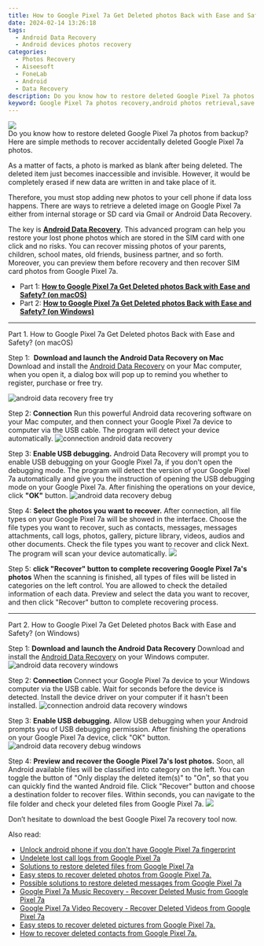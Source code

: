 ```yaml
---
title: How to Google Pixel 7a Get Deleted photos Back with Ease and Safety?
date: 2024-02-14 13:26:18
tags: 
  - Android Data Recovery
  - Android devices photos recovery
categories: 
  - Photos Recovery
  - Aiseesoft
  - FoneLab
  - Android
  - Data Recovery
description: Do you know how to restore deleted Google Pixel 7a photos from backup? Here are simple methods to recover accidentally deleted Google Pixel 7a photos.
keyword: Google Pixel 7a photos recovery,android photos retrieval,save erased photos from Google Pixel 7a,unerase photos,restore deleted photos on Google Pixel 7a,recover lost photos from Google Pixel 7a,lost all photos in Google Pixel 7a again,how to recover photos Google Pixel 7a,Google Pixel 7a photos recovery software,how to refind deleted photos from Google Pixel 7a,Google Pixel 7a deleted photos,recover deleted photos 2018 for Google Pixel 7a
---
```


<img src="https://img0mobiles.techidaily.com/images/best-assets/devices/google/google-pixel-7a/4.jpg" class="atpl-imgstyle"  />

<div class="atpl-content atpl-for-fonelab-android recover-photos">

<div class="atpl-post-description-part-1">
Do you know how to restore deleted Google Pixel 7a photos from backup? Here are simple methods to recover accidentally deleted Google Pixel 7a photos.
</div>



<div class="atpl-post-description-part-2">
<div class="tpl-content-sub-paragraph-normal">
  <p>
    As a matter of facts, a photo is marked as blank after being deleted. The deleted item just becomes inaccessible and invisible. However, it would be completely erased if new data are written in and take place of it.
  </p>
</div>
<div class="tpl-content-sub-paragraph-normal">
  <p>
    Therefore, you must stop adding new photos to your cell phone if data loss happens. There are ways to retrieve a deleted image on Google Pixel 7a either from internal storage or SD card via Gmail or Android Data Recovery.
  </p>
</div>
</div>

<div class="atpl-post-description-part-3">
<div class="tpl-content-sub-paragraph-normal">
    <p>
        The key is <a href="https://tools.techidaily.com/aiseesoft-android-data-recovery/" target="_blank" rel="noopener"><strong>Android Data Recovery</strong></a>. This advanced program can help you restore your lost phone photos which are stored in the SIM card with one click and no risks. You can recover missing photos of your parents, children, school mates, old friends, business partner, and so forth. Moreover, you can preview them before recovery and then recover SIM card photos from Google Pixel 7a.
    </p>
</div>
</div>

<ul>
  <li>Part 1: <strong><a href="#p1"> How to Google Pixel 7a Get Deleted photos Back with Ease and Safety?  (on macOS)</a></strong></li>
  <li>Part 2: <strong><a href="#p2"> How to Google Pixel 7a Get Deleted photos Back with Ease and Safety?  (on Windows)</a></strong></li>
</ul>




<!-- Part 1 -->
<a id="p1" name="p1" ></a><hr>

<div>
  <span class="atpl-step-part-style">Part 1. How to Google Pixel 7a Get Deleted photos Back with Ease and Safety? (on macOS)</span>
</div>  

<span class="atpl-stepstyle-a"><span>Step 1: </span></span> <strong>Download and launch the Android Data Recovery on Mac</strong>
Download and install the <a href="https://tools.techidaily.com/aiseesoft-android-data-recovery/" target="_blank" rel="noopener">Android Data Recovery</a> on your Mac computer, when you open it, a dialog box will pop up to remind you whether to register, purchase or free try.

<img src="https://tools.techidaily.com/images/apps/aiseesoft/android-data-recovery/mac-free-try.png" class="atpl-imgstyle" alt="android data recovery free try" />

<span class="atpl-stepstyle-a"><span>Step 2: </span></span> <strong>Connection</strong>
Run this powerful Android data recovering software on your Mac computer, and then connect your Google Pixel 7a device to computer via the USB cable. The program will detect your device automatically.
<img src="https://tools.techidaily.com/images/apps/aiseesoft/android-data-recovery/mac-connection-interface.jpg" class="atpl-imgstyle" alt="connection android data recovery" />

<span class="atpl-stepstyle-a"><span>Step 3: </span></span> <strong>Enable USB debugging.</strong>
Android Data Recovery will prompt you to enable USB debugging on your Google Pixel 7a, if you don't open the debugging mode. The program will detect the version of your Google Pixel 7a automatically and give you the instruction of opening the USB debugging mode on your Google Pixel 7a. After finishing the operations on your device, click <strong>"OK"</strong> button.
<img src="https://tools.techidaily.com/images/apps/aiseesoft/android-data-recovery/mac-android-usb-debug.jpg"  class="atpl-imgstyle" alt="android data recovery debug" />

<span class="atpl-stepstyle-a"><span>Step 4: </span></span> <strong>Select the photos you want to recover.</strong>
After connection, all file types on your Google Pixel 7a will be showed in the interface. Choose the file types you want to recover, such as contacts, messages, messages attachments, call logs, photos, gallery, picture library, videos, audios and other documents. Check the file types you want to recover and click Next. The program will scan your device automatically.
<img src="https://tools.techidaily.com/images/apps/aiseesoft/android-data-recovery/mac-choose-type-photos.jpg" class="atpl-imgstyle"  />

<span class="atpl-stepstyle-a"><span>Step 5: </span></span> <strong>click "Recover" button to  complete recovering Google Pixel 7a's photos</strong>
When the scanning is finished, all types of files will be listed in categories on the left control. You are allowed to check the detailed information of each data. Preview and select the data you want to recover, and then click "Recover" button to complete recovering process.


<a id="p2" name="p2"></a><hr>

<!-- Part 2 -->
<div>
  <span class="atpl-step-part-style">Part 2. How to Google Pixel 7a Get Deleted photos Back with Ease and Safety? (on Windows)</span>
</div>

<span class="atpl-stepstyle-a"><span>Step 1: </span></span> <strong>Download and launch the Android Data Recovery</strong>
Download and install the <a href="https://tools.techidaily.com/aiseesoft-android-data-recovery/" target="_blank" rel="noopener">Android Data Recovery</a> on your Windows computer.
<img src="https://tools.techidaily.com/images/apps/aiseesoft/android-data-recovery/win-start-interface.png"  class="atpl-imgstyle" alt="android data recovery windows" />

<span class="atpl-stepstyle-a"><span>Step 2: </span></span> <strong>Connection</strong>
Connect your Google Pixel 7a device to your Windows computer via the USB cable. Wait for seconds before the device is detected. Install the device driver on your computer if it hasn't been installed.
<img src="https://tools.techidaily.com/images/apps/aiseesoft/android-data-recovery/win-connection-interface.png" class="atpl-imgstyle" alt="connection android data recovery windows" />

<span class="atpl-stepstyle-a"><span>Step 3: </span></span> <strong>Enable USB debugging.</strong>
Allow USB debugging when your Android prompts you of USB debugging permission. After finishing the operations on your Google Pixel 7a device, click "OK" button.
<img src="https://tools.techidaily.com/images/apps/aiseesoft/android-data-recovery/win-android-usb-debug.png" class="atpl-imgstyle" alt="android data recovery debug windows" />

<span class="atpl-stepstyle-a"><span>Step 4: </span></span> <strong>Preview and recover the Google Pixel 7a's lost photos.</strong>
Soon, all Android available files will be classified into category on the left. You can toggle the button of "Only display the deleted item(s)" to "On", so that you can quickly find the wanted Android file. Click "Recover" button and choose a destination folder to recover files. Within seconds, you can navigate to the file folder and check your deleted files from Google Pixel 7a.
<img src="https://tools.techidaily.com/images/apps/aiseesoft/android-data-recovery/win-recover-photos.png" class="atpl-imgstyle"  />

<div class="atpl-post-description-part-4">
<div class="tpl-content-sub-paragraph-normal">
    <p>
        Don’t hesitate to download the best Google Pixel 7a recovery tool now.
    </p>
</div>
</div>

<ins class="adsbygoogle"
     style="display:block"
     data-ad-client="ca-pub-7571918770474297"
     data-ad-slot="8358498916"
     data-ad-format="auto"
     data-full-width-responsive="true"></ins>

<span class="atpl-alsoreadstyle">Also read:</span>
<div><ul>
<li><a href="/unlock-android-phone-if-you-don-t-have-google-pixel-7a-fingerprint-by-drfone-android-unlock-android-unlock/" target="_blank" rel="noopener"><u>Unlock android phone if you don't have Google Pixel 7a fingerprint</u></a></li>
<li><a href="/undelete-lost-call-logs-from-google-pixel-7a-by-fonelab-android-recover-call-logs/" target="_blank" rel="noopener"><u>Undelete lost call logs from Google Pixel 7a</u></a></li>
<li><a href="/solutions-to-restore-deleted-files-from-google-pixel-7a-by-fonelab-android-recover-data/" target="_blank" rel="noopener"><u>Solutions to restore deleted files from Google Pixel 7a</u></a></li>
<li><a href="/easy-steps-to-recover-deleted-photos-from-google-pixel-7a-by-fonelab-android-recover-photos/" target="_blank" rel="noopener"><u>Easy steps to recover deleted photos from Google Pixel 7a.</u></a></li>
<li><a href="/possible-solutions-to-restore-deleted-messages-from-google-pixel-7a-by-fonelab-android-recover-messages/" target="_blank" rel="noopener"><u>Possible solutions to restore deleted messages from Google Pixel 7a</u></a></li>
<li><a href="/google-pixel-7a-music-recovery-recover-deleted-music-from-google-pixel-7a-by-fonelab-android-recover-music/" target="_blank" rel="noopener"><u>Google Pixel 7a Music Recovery - Recover Deleted Music from Google Pixel 7a</u></a></li>
<li><a href="/google-pixel-7a-video-recovery-recover-deleted-videos-from-google-pixel-7a-by-fonelab-android-recover-video/" target="_blank" rel="noopener"><u>Google Pixel 7a Video Recovery - Recover Deleted Videos from Google Pixel 7a</u></a></li>
<li><a href="/easy-steps-to-recover-deleted-pictures-from-google-pixel-7a-by-fonelab-android-recover-pictures/" target="_blank" rel="noopener"><u>Easy steps to recover deleted pictures from Google Pixel 7a.</u></a></li>
<li><a href="/how-to-recover-deleted-contacts-from-google-pixel-7a-by-fonelab-android-recover-contacts/" target="_blank" rel="noopener"><u>How to recover deleted contacts from Google Pixel 7a.</u></a></li>
</ul></div>

</div>
